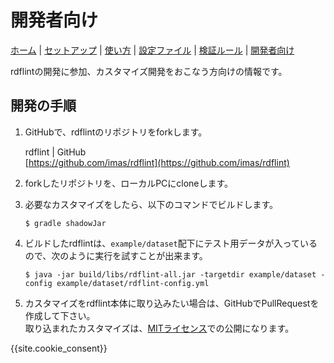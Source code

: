 # 開発者向け

[ホーム](index.md) |
[セットアップ](setup.md) |
[使い方](usage.md) |
[設定ファイル](config.md) |
[検証ルール](rules.md) |
[開発者向け](developer.md)

rdflintの開発に参加、カスタマイズ開発をおこなう方向けの情報です。

## 開発の手順

1. GitHubで、rdflintのリポジトリをforkします。

   rdflint | GitHub  
   [https://github.com/imas/rdflint](https://github.com/imas/rdflint)

2. forkしたリポジトリを、ローカルPCにcloneします。

3. 必要なカスタマイズをしたら、以下のコマンドでビルドします。

   ```
   $ gradle shadowJar
   ```

4. ビルドしたrdflintは、``example/dataset``配下にテスト用データが入っているので、次のように実行を試すことが出来ます。

   ```
   $ java -jar build/libs/rdflint-all.jar -targetdir example/dataset -config example/dataset/rdflint-config.yml
   ```

5. カスタマイズをrdflint本体に取り込みたい場合は、GitHubでPullRequestを作成して下さい。  
   取り込まれたカスタマイズは、[MITライセンス](https://github.com/imas/rdflint/blob/master/LICENSE)での公開になります。

{{site.cookie_consent}}
